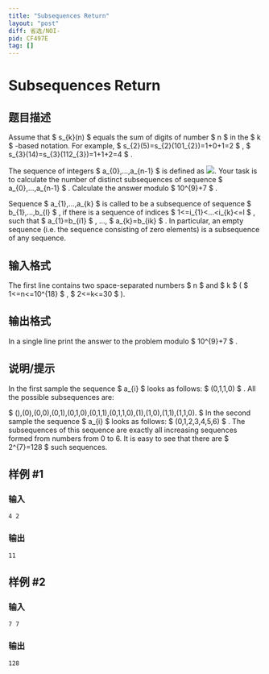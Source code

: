 ```yaml
---
title: "Subsequences Return"
layout: "post"
diff: 省选/NOI-
pid: CF497E
tag: []
---
```


# Subsequences Return

## 题目描述

Assume that $ s_{k}(n) $ equals the sum of digits of number $ n $ in the $ k $ -based notation. For example, $ s_{2}(5)=s_{2}(101_{2})=1+0+1=2 $ , $ s_{3}(14)=s_{3}(112_{3})=1+1+2=4 $ .

The sequence of integers $ a_{0},...,a_{n-1} $ is defined as ![](https://cdn.luogu.com.cn/upload/vjudge_pic/CF497E/6cf1a2e064eafad1586b721275139d1721b088bf.png). Your task is to calculate the number of distinct subsequences of sequence $ a_{0},...,a_{n-1} $ . Calculate the answer modulo $ 10^{9}+7 $ .

Sequence $ a_{1},...,a_{k} $ is called to be a subsequence of sequence $ b_{1},...,b_{l} $ , if there is a sequence of indices $ 1<=i_{1}&lt;...&lt;i_{k}<=l $ , such that $ a_{1}=b_{i1} $ , ..., $ a_{k}=b_{ik} $ . In particular, an empty sequence (i.e. the sequence consisting of zero elements) is a subsequence of any sequence.

## 输入格式

The first line contains two space-separated numbers $ n $ and $ k $ ( $ 1<=n<=10^{18} $ , $ 2<=k<=30 $ ).

## 输出格式

In a single line print the answer to the problem modulo $ 10^{9}+7 $ .

## 说明/提示

In the first sample the sequence $ a_{i} $ looks as follows: $ (0,1,1,0) $ . All the possible subsequences are:

 $ (),(0),(0,0),(0,1),(0,1,0),(0,1,1),(0,1,1,0),(1),(1,0),(1,1),(1,1,0). $ In the second sample the sequence $ a_{i} $ looks as follows: $ (0,1,2,3,4,5,6) $ . The subsequences of this sequence are exactly all increasing sequences formed from numbers from 0 to 6. It is easy to see that there are $ 2^{7}=128 $ such sequences.

## 样例 #1

### 输入

```
4 2

```

### 输出

```
11

```

## 样例 #2

### 输入

```
7 7

```

### 输出

```
128

```

